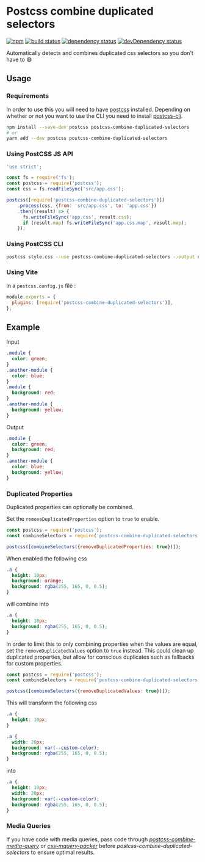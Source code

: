 # Postcss combine duplicated selectors

<!-- current project status -->

[![npm](https://img.shields.io/npm/v/postcss-combine-duplicated-selectors.svg)](https://www.npmjs.com/package/postcss-combine-duplicated-selectors)
[![build status](https://github.com/ChristianMurphy/postcss-combine-duplicated-selectors/workflows/CI/badge.svg)](https://github.com/ChristianMurphy/postcss-combine-duplicated-selectors/actions)
[![dependency status](https://david-dm.org/ChristianMurphy/postcss-combine-duplicated-selectors.svg)](https://david-dm.org/ChristianMurphy/postcss-combine-duplicated-selectors)
[![devDependency status](https://david-dm.org/ChristianMurphy/postcss-combine-duplicated-selectors/dev-status.svg)](https://david-dm.org/ChristianMurphy/postcss-combine-duplicated-selectors?type=dev)

Automatically detects and combines duplicated css selectors so you don't have to
:smile:

## Usage

### Requirements

In order to use this you will need to have [postcss](https://github.com/postcss/postcss) installed. Depending on whether or not you want to use the CLI you need to install [postcss-cli](https://github.com/postcss/postcss-cli).

```bash
npm install --save-dev postcss postcss-combine-duplicated-selectors
# or
yarn add --dev postcss postcss-combine-duplicated-selectors
```

### Using PostCSS JS API

```js
'use strict';

const fs = require('fs');
const postcss = require('postcss');
const css = fs.readFileSync('src/app.css');

postcss([require('postcss-combine-duplicated-selectors')])
    .process(css, {from: 'src/app.css', to: 'app.css'})
    .then((result) => {
      fs.writeFileSync('app.css', result.css);
      if (result.map) fs.writeFileSync('app.css.map', result.map);
    });
```

### Using PostCSS CLI

```sh
postcss style.css --use postcss-combine-duplicated-selectors --output newcss.css
```

### Using Vite

In a `postcss.config.js` file :

```js
module.exports = {
  plugins: [require('postcss-combine-duplicated-selectors')],
};
```

## Example

Input

```css
.module {
  color: green;
}
.another-module {
  color: blue;
}
.module {
  background: red;
}
.another-module {
  background: yellow;
}
```

Output

```css
.module {
  color: green;
  background: red;
}
.another-module {
  color: blue;
  background: yellow;
}
```

### Duplicated Properties

Duplicated properties can optionally be combined.

Set the `removeDuplicatedProperties` option to `true` to enable.

```js
const postcss = require('postcss');
const combineSelectors = require('postcss-combine-duplicated-selectors');

postcss([combineSelectors({removeDuplicatedProperties: true})]);
```

When enabled the following css

```css
.a {
  height: 10px;
  background: orange;
  background: rgba(255, 165, 0, 0.5);
}
```

will combine into

```css
.a {
  height: 10px;
  background: rgba(255, 165, 0, 0.5);
}
```

In order to limit this to only combining properties when the values are equal, set the `removeDuplicatedValues` option to `true` instead. This could clean up duplicated properties, but allow for conscious duplicates such as fallbacks for custom properties.

```js
const postcss = require('postcss');
const combineSelectors = require('postcss-combine-duplicated-selectors');

postcss([combineSelectors({removeDuplicatedValues: true})]);
```

This will transform the following css

```css
.a {
  height: 10px;
}

.a {
  width: 20px;
  background: var(--custom-color);
  background: rgba(255, 165, 0, 0.5);
}
```

into

```css
.a {
  height: 10px;
  width: 20px;
  background: var(--custom-color);
  background: rgba(255, 165, 0, 0.5);
}
```

### Media Queries

If you have code with media queries, pass code through [_postcss-combine-media-query_](https://github.com/SassNinja/postcss-combine-media-query) or [_css-mquery-packer_](https://github.com/n19htz/css-mquery-packer) before _postcss-combine-duplicated-selectors_ to ensure optimal results.

